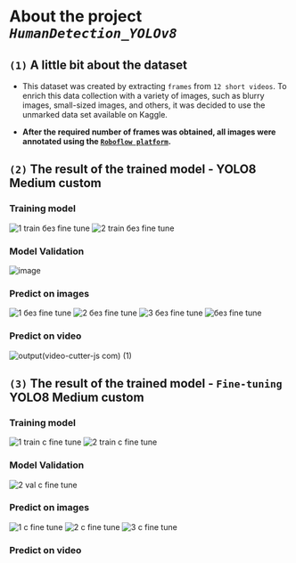 # About the project ***`HumanDetection_YOLOv8`***
## `(1)` A little bit about the dataset
- This dataset was created by extracting `frames` from `12 short videos`. To enrich this data collection with a variety of images, such as blurry images, small-sized images, and others, it was decided to use the unmarked data set available on Kaggle. 

- **After the required number of frames was obtained, all images were annotated using the [`Roboflow platform`](https://roboflow.com/).**

## `(2)` The result of the trained model - YOLO8 Medium custom

### Training model
![1 train без fine tune](https://github.com/nikfilonenko/HumanDetection_YOLOv8/assets/103507130/14283836-e761-4352-a65e-e07f14e7e773)
![2 train без fine tune](https://github.com/nikfilonenko/HumanDetection_YOLOv8/assets/103507130/5255fa3c-9c6d-4610-ae39-a63c989943b6)

### Model Validation
![image](https://github.com/nikfilonenko/HumanDetection_YOLOv8/assets/103507130/28fb9314-6431-4844-8df5-77f1151a49e8)

### Predict on images
![1 без fine tune](https://github.com/nikfilonenko/HumanDetection_YOLOv8/assets/103507130/d20790af-7a30-49d2-991f-cecc863978ce)
![2 без fine tune](https://github.com/nikfilonenko/HumanDetection_YOLOv8/assets/103507130/585c4b6c-4d09-450d-ba16-c34ab5d08131)
![3 без fine tune](https://github.com/nikfilonenko/HumanDetection_YOLOv8/assets/103507130/3e93155a-5198-4997-9636-d6505858c974)
![без fine tune](https://github.com/nikfilonenko/HumanDetection_YOLOv8/assets/103507130/91abbf56-06c5-42a6-b5e0-c7017acdb623)

### Predict on video
![output(video-cutter-js com) (1)](https://github.com/nikfilonenko/HumanDetection_YOLOv8/assets/103507130/196d82ad-dc29-4440-9fc7-64bcd55f1ab9)

## `(3)` The result of the trained model - `Fine-tuning` YOLO8 Medium custom

### Training model
![1 train с fine tune](https://github.com/nikfilonenko/HumanDetection_YOLOv8/assets/103507130/932d1d0e-73b8-4661-b509-5583d0de2262)
![2 train с fine tune](https://github.com/nikfilonenko/HumanDetection_YOLOv8/assets/103507130/15e0106e-f49c-460c-9955-001ac8c53c34)

### Model Validation
![2 val с fine tune](https://github.com/nikfilonenko/HumanDetection_YOLOv8/assets/103507130/a21bc6f0-c41c-4cc7-93ae-bfb14cee430f)

### Predict on images
![1 с fine tune](https://github.com/nikfilonenko/HumanDetection_YOLOv8/assets/103507130/1f750dd8-c5e4-4d68-ae0c-2e0d960e1db0)
![2 с fine tune](https://github.com/nikfilonenko/HumanDetection_YOLOv8/assets/103507130/42f572b6-f721-428f-8aa2-cd5cdc758f11)
![3 с fine tune](https://github.com/nikfilonenko/HumanDetection_YOLOv8/assets/103507130/e073cedc-93aa-480a-b7c9-2b3b99cf820b)



### Predict on video




